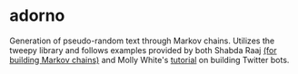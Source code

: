 # adorno

Generation of pseudo-random text through Markov chains. Utilizes the tweepy
library and follows examples provided by both Shabda Raaj [(for building 
Markov chains)](http://agiliq.com/blog/2009/06/generating-pseudo-random-text-with-markov-chains-u/) and Molly White's [tutorial](http://blog.mollywhite.net/twitter-bots-pt2/) on building Twitter bots.